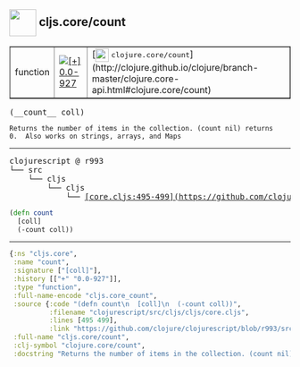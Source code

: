 ## <img width="48px" valign="middle" src="http://i.imgur.com/Hi20huC.png"> cljs.core/count

 <table border="1">
<tr>
<td>function</td>
<td><a href="https://github.com/cljsinfo/api-refs/tree/0.0-927"><img valign="middle" alt="[+] 0.0-927" src="https://img.shields.io/badge/+-0.0--927-lightgrey.svg"></a> </td>
<td>
[<img height="24px" valign="middle" src="http://i.imgur.com/1GjPKvB.png"> <samp>clojure.core/count</samp>](http://clojure.github.io/clojure/branch-master/clojure.core-api.html#clojure.core/count)
</td>
</tr>
</table>

 <samp>
(__count__ coll)<br>
</samp>

```
Returns the number of items in the collection. (count nil) returns
0.  Also works on strings, arrays, and Maps
```

---

 <pre>
clojurescript @ r993
└── src
    └── cljs
        └── cljs
            └── <ins>[core.cljs:495-499](https://github.com/clojure/clojurescript/blob/r993/src/cljs/cljs/core.cljs#L495-L499)</ins>
</pre>

```clj
(defn count
  [coll]
  (-count coll))
```


---

```clj
{:ns "cljs.core",
 :name "count",
 :signature ["[coll]"],
 :history [["+" "0.0-927"]],
 :type "function",
 :full-name-encode "cljs.core_count",
 :source {:code "(defn count\n  [coll]\n  (-count coll))",
          :filename "clojurescript/src/cljs/cljs/core.cljs",
          :lines [495 499],
          :link "https://github.com/clojure/clojurescript/blob/r993/src/cljs/cljs/core.cljs#L495-L499"},
 :full-name "cljs.core/count",
 :clj-symbol "clojure.core/count",
 :docstring "Returns the number of items in the collection. (count nil) returns\n0.  Also works on strings, arrays, and Maps"}

```

